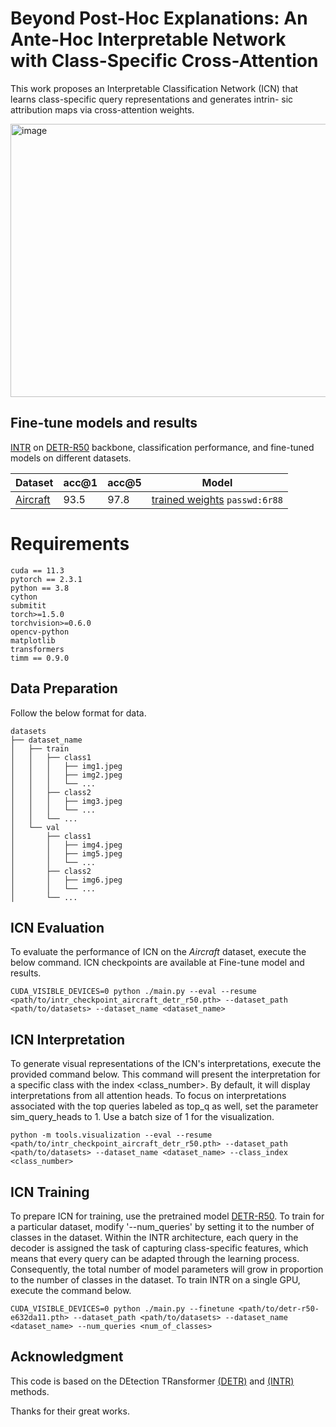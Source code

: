 # Beyond Post-Hoc Explanations: An Ante-Hoc Interpretable Network with Class-Specific Cross-Attention
This work proposes an Interpretable Classification Network (ICN) that learns class-specific query representations and generates intrin- sic attribution maps via cross-attention weights.

<img width="1758" height="437" alt="image" src="https://github.com/user-attachments/assets/e1e79921-defd-4cf3-8502-c09a4fbe6ab5" />

## Fine-tune models and results

[INTR](https://huggingface.co/imageomics/INTR) on [DETR-R50](https://github.com/facebookresearch/detr) backbone, classification performance, and fine-tuned models on different datasets.


| Dataset | acc@1 | acc@5 | Model |
|----------|----------|----------|----------|
| [Aircraft](https://www.robots.ox.ac.uk/~vgg/data/fgvc-aircraft/) | 93.5 | 97.8 |  [trained weights](https://pan.baidu.com/s/1IuBv1SiWpv0KkCQnWJ6Z2Q)  `passwd:6r88`|

# Requirements

```
cuda == 11.3
pytorch == 2.3.1
python == 3.8
cython
submitit
torch>=1.5.0
torchvision>=0.6.0
opencv-python
matplotlib
transformers
timm == 0.9.0
```

## Data Preparation
Follow the below format for data.
```
datasets
├── dataset_name
│   ├── train
│   │   ├── class1
│   │   │   ├── img1.jpeg
│   │   │   ├── img2.jpeg
│   │   │   └── ...
│   │   ├── class2
│   │   │   ├── img3.jpeg
│   │   │   └── ...
│   │   └── ...
│   └── val
│       ├── class1
│       │   ├── img4.jpeg
│       │   ├── img5.jpeg
│       │   └── ...
│       ├── class2
│       │   ├── img6.jpeg
│       │   └── ...
│       └── ...
```

## ICN Evaluation
To evaluate the performance of ICN on the _Aircraft_ dataset, execute the below command. ICN checkpoints are available at Fine-tune model and results.

```
CUDA_VISIBLE_DEVICES=0 python ./main.py --eval --resume <path/to/intr_checkpoint_aircraft_detr_r50.pth> --dataset_path <path/to/datasets> --dataset_name <dataset_name>
```
## ICN Interpretation

To generate visual representations of the ICN's interpretations, execute the provided command below. This command will present the interpretation for a specific class with the index <class_number>. By default, it will display interpretations from all attention heads. To focus on interpretations associated with the top queries labeled as top_q as well, set the parameter sim_query_heads to 1. Use a batch size of 1 for the visualization.

```
python -m tools.visualization --eval --resume <path/to/intr_checkpoint_aircraft_detr_r50.pth> --dataset_path <path/to/datasets> --dataset_name <dataset_name> --class_index <class_number>
```

## ICN Training
To prepare ICN for training, use the pretrained model [DETR-R50](https://github.com/facebookresearch/detr). To train for a particular dataset, modify '--num_queries' by setting it to the number of classes in the dataset. Within the INTR architecture, each query in the decoder is assigned the task of capturing class-specific features, which means that every query can be adapted through the learning process. Consequently, the total number of model parameters will grow in proportion to the number of classes in the dataset. To train INTR on a single GPU, execute the command below.

```
CUDA_VISIBLE_DEVICES=0 python ./main.py --finetune <path/to/detr-r50-e632da11.pth> --dataset_path <path/to/datasets> --dataset_name <dataset_name> --num_queries <num_of_classes>
```
## Acknowledgment
This code is based on the DEtection TRansformer [(DETR)](https://github.com/facebookresearch/detr) and [(INTR)](https://github.com/Imageomics/INTR) methods.

Thanks for their great works.
